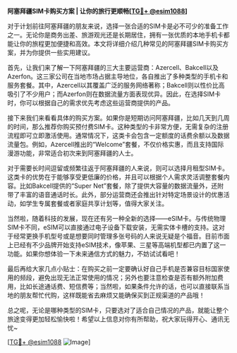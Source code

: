 **阿塞拜疆SIM卡购买方案 | 让你的旅行更顺畅[[TG💪+ @esim1088](https://t.me/s/esim1088)]**

对于计划前往阿塞拜疆的朋友来说，选择一张合适的SIM卡是必不可少的准备工作之一。无论你是商务出差、旅游观光还是长期居住，拥有一张优质的本地手机卡都能让你的旅程更加便捷和高效。本文将详细介绍几种常见的阿塞拜疆SIM卡购买方案，并为你提供一些实用建议。

首先，让我们来了解一下阿塞拜疆的三大主要运营商：Azercell、Bakcell以及Azerfon。这三家公司在当地市场占据主导地位，各自推出了多种类型的手机卡和服务套餐。其中，Azercell以其覆盖广泛的服务网络著称；Bakcell则以性价比高吸引了不少用户；而Azerfon则在数据流量方面表现优异。因此，在选择SIM卡时，你可以根据自己的需求优先考虑这些运营商提供的产品。

接下来我们来看看具体的购买方案。如果你是短期访问阿塞拜疆，比如几天到几周的时间，那么推荐你购买预付费SIM卡。这种类型的卡非常方便，无需复杂的注册流程即可立即激活使用。通常情况下，这类卡会包含一定额度的话费余额以及数据流量包。例如，Azercell推出的“Welcome”套餐，不仅价格实惠，而且支持国际漫游功能，非常适合初次来到阿塞拜疆的人士。

对于需要长时间逗留或频繁往返于阿塞拜疆的人来说，则可以选择月租型SIM卡。这类卡的优势在于能够享受更低廉的价格，并且可以根据个人需求灵活调整套餐内容。比如Bakcell提供的“Super Net”套餐，除了提供大容量的数据流量外，还附带了丰富的语音通话时长。此外，部分运营商还会推出针对特定场景设计的优惠活动，如学生专属套餐或者家庭共享计划等，值得大家关注。

当然啦，随着科技的发展，现在还有另一种全新的选择——eSIM卡。与传统物理SIM卡不同，eSIM可以直接通过电子设备下载安装，无需实体卡槽的支持。这对于经常更换手机型号或是想要同时管理多张号码的人来说无疑是个福音。目前市面上已经有不少品牌开始支持eSIM技术，像苹果、三星等高端机型都已内置了这一功能。如果你想体验一下未来通信方式的魅力，不妨试试看吧！

最后再给大家几点小贴士：在购买之前一定要确认好自己手机是否兼容目标国家使用的频段，避免出现无法正常使用的情况；另外也要注意检查是否有额外附加费用，比如长途通话费、短信费等；当然啦，如果条件允许的话，也可以直接联系当地的朋友帮忙代购，这样既能省去麻烦又能确保买到正规渠道的产品哦！

总之呢，无论是哪种类型的SIM卡，只要选对了适合自己情况的产品，就能让整个旅途变得更加轻松愉快啦！希望以上信息对你有所帮助，祝大家玩得开心、通讯无忧~ 

[[TG💪+ @esim1088](https://t.me/s/esim1088) ![Image](https://i.postimg.cc/4NQfJmqS/Snipaste-2025-05-13-00-14-12.png)]